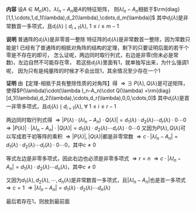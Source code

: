 **内容**
设$A\in M_n(K)$，$\lambda I_n-A_n$是$A$的特征矩阵，
则$\lambda I_n-A_n$相抵于$\rm{diag}[1,1,\cdots,1,d_1(\lambda),d_2(\lambda),\cdots,d_m(\lambda)]$
其中$d_i(\lambda)$是非常数首一多项式，且$d_i(\lambda)\mid d_{i+1}(\lambda),\ 1\le i\le m-1$

**说明**
普通阵的$d_i(\lambda)$是非零首一整除
特征阵的$d_i(\lambda)$是非常数首一整除，因为常数只能是1
已经有了普通阵的相抵对角阵的结构的定理，剩下的只要证明后面的若干个零是不存在的即可，
怎么证呢，两边同时取行列式，右边是非零(但未必是常数)，左边自然不可能存在零，
若这些$d_i(\lambda)$里面有1，就单独写出来，为什么强调1呢，
因为只有是纯量阵的时候才不会出现1，其余情况至少存在一个1

**证明**
由【定理-相抵于具有整除性质的对角阵】得
$\Rightarrow\exists\ P(\lambda),Q(\lambda)$是可逆矩阵，使得$P(\lambda)\cdot(\lambda I_n-A_n)\cdot Q(\lambda)
=\rm{diag}[d_1(\lambda),d_2(\lambda),\cdots,d_r(\lambda),0,0,\cdots,0]$
其中$d_i(\lambda)$是首一非零多项式，且$d_i(\lambda)\mid d_{i+1}(\lambda),\ \forall\ 1\le i\le r-1$

两边同时取行列式得
$\Rightarrow|P(\lambda)\cdot(\lambda I_n-A_n)\cdot Q(\lambda)|=d_1(\lambda)\cdot d_2(\lambda)\cdots d_r(\lambda)\cdot0\cdots0$
$\Rightarrow|P(\lambda)|\cdot|\lambda I_n-A_n|\cdot|Q(\lambda)|=d_1(\lambda)\cdot d_2(\lambda)\cdots d_r(\lambda)\cdot0\cdots0$
又因为$P(\lambda),Q(\lambda)$可以写成若干初等阵的乘积
$\Rightarrow|P(\lambda)|,|Q(\lambda)|$都是非零常数
$\Rightarrow c\cdot|\lambda I_n-A_n|=d_1(\lambda)\cdot d_2(\lambda)\cdots d_r(\lambda)\cdot0\cdots0$，其中$c\neq0$

等式左边是非零多项式，因此右边也必须是非零多项式
$\Rightarrow r=n$
$\Rightarrow c\cdot|\lambda I_n-A_n|=d_1(\lambda)\cdot d_2(\lambda)\cdots d_n(\lambda)$，其中$c\neq0$

又因为$d_1(\lambda), d_2(\lambda),\cdots, d_n(\lambda)$是非常数首一多项式，且$|\lambda I_n-A_n|$也是首一多项式
$\Rightarrow c=1$
$\Rightarrow |\lambda I_n-A_n|=d_1(\lambda)\cdot d_2(\lambda)\cdots d_n(\lambda)$

最后若存在1，则放到最前面